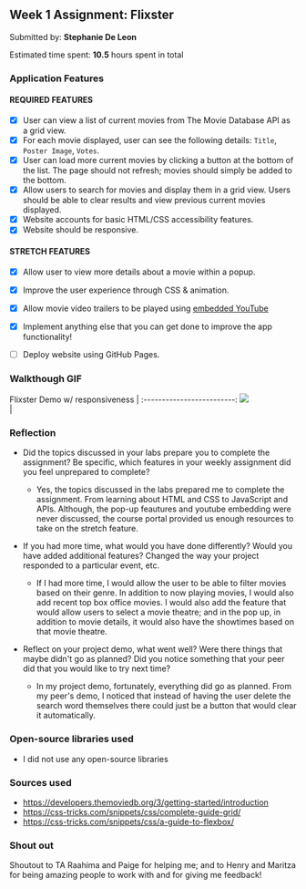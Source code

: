 ## Week 1 Assignment: Flixster

Submitted by: **Stephanie De Leon**

Estimated time spent: **10.5** hours spent in total

### Application Features

#### REQUIRED FEATURES

- [x] User can view a list of current movies from The Movie Database API as a grid view.
- [x] For each movie displayed, user can see the following details: `Title`, `Poster Image`, `Votes`.
- [x] User can load more current movies by clicking a button at the bottom of the list. The page should not refresh; movies should simply be added to the bottom.
- [x] Allow users to search for movies and display them in a grid view. Users should be able to clear results and view previous current movies displayed.
- [x] Website accounts for basic HTML/CSS accessibility features.
- [x] Website should be responsive.

#### STRETCH FEATURES

- [x] Allow user to view more details about a movie within a popup.
- [x] Improve the user experience through CSS & animation.
- [x] Allow movie video trailers to be played using [embedded YouTube](https://support.google.com/youtube/answer/171780?hl=en)
- [x] Implement anything else that you can get done to improve the app functionality!
- [ ] Deploy website using GitHub Pages. 


### Walkthough GIF

Flixster Demo w/ responsiveness | 
:-------------------------:
<img src="demo.gif"><br> |

### Reflection

* Did the topics discussed in your labs prepare you to complete the assignment? Be specific, which features in your weekly assignment did you feel unprepared to complete?

  - Yes, the topics discussed in the labs prepared me to complete the assignment. From learning about HTML and CSS to JavaScript and APIs. Although, the pop-up feautures and youtube embedding were never discussed, the course portal provided us enough resources to take on the stretch feature.

* If you had more time, what would you have done differently? Would you have added additional features? Changed the way your project responded to a particular event, etc.
  
  - If I had more time, I would allow the user to be able to filter movies based on their genre. In addition to now playing movies, I would also add recent top box office movies. I would also add the feature that would allow users to select a movie theatre; and in the pop up, in addition to movie details, it would also have the showtimes based on that movie theatre.
  
* Reflect on your project demo, what went well? Were there things that maybe didn't go as planned? Did you notice something that your peer did that you would like to try next time?

  - In my project demo, fortunately, everything did go as planned. From my peer's demo, I noticed that instead of having the user delete the search word themselves there could just be a button that would clear it automatically. 

### Open-source libraries used
- I did not use any open-source libraries

### Sources used
- https://developers.themoviedb.org/3/getting-started/introduction
- https://css-tricks.com/snippets/css/complete-guide-grid/
- https://css-tricks.com/snippets/css/a-guide-to-flexbox/

### Shout out
Shoutout to TA Raahima and Paige for helping me; and to Henry and Maritza for being amazing people to work with and for giving me feedback!
